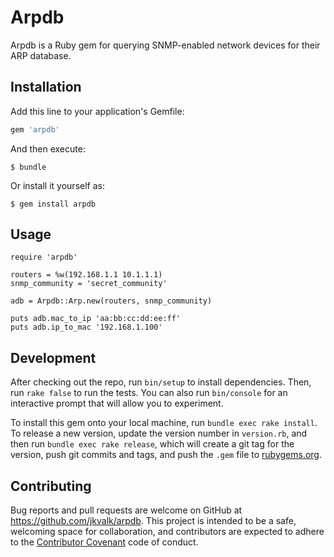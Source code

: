# Arpdb

Arpdb is a Ruby gem for querying SNMP-enabled network devices for their ARP database. 

## Installation

Add this line to your application's Gemfile:

```ruby
gem 'arpdb'
```

And then execute:

    $ bundle

Or install it yourself as:

    $ gem install arpdb

## Usage

    require 'arpdb'

    routers = %w(192.168.1.1 10.1.1.1)
    snmp_community = 'secret_community'

    adb = Arpdb::Arp.new(routers, snmp_community)

    puts adb.mac_to_ip 'aa:bb:cc:dd:ee:ff'
    puts adb.ip_to_mac '192.168.1.100'


## Development

After checking out the repo, run `bin/setup` to install dependencies. Then, run `rake false` to run the tests. You can also run `bin/console` for an interactive prompt that will allow you to experiment.

To install this gem onto your local machine, run `bundle exec rake install`. To release a new version, update the version number in `version.rb`, and then run `bundle exec rake release`, which will create a git tag for the version, push git commits and tags, and push the `.gem` file to [rubygems.org](https://rubygems.org).

## Contributing

Bug reports and pull requests are welcome on GitHub at https://github.com/jkvalk/arpdb. This project is intended to be a safe, welcoming space for collaboration, and contributors are expected to adhere to the [Contributor Covenant](contributor-covenant.org) code of conduct.


